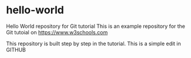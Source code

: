# hello-world
Hello World repository for Git tutorial
This is an example repository for the Git tutoial on https://www.w3schools.com

This repository is built step by step in the tutorial.
This is a simple edit in GITHUB
